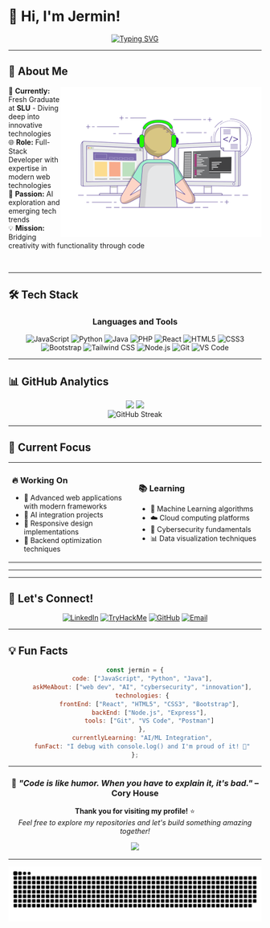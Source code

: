 # 👋 Hi, I'm Jermin!

<div align="center">
  
[![Typing SVG](https://readme-typing-svg.herokuapp.com?font=Fira+Code&size=28&duration=3000&pause=1000&color=00D4FF&center=true&vCenter=true&width=600&lines=Full-Stack+Developer;AI+Enthusiast;Problem+Solver;Innovation+Explorer)](https://git.io/typing-svg)

</div>

---

## 🚀 About Me

<img align="right" alt="Coding" width="400" src="https://raw.githubusercontent.com/devSouvik/devSouvik/master/gif3.gif">

🔭 **Currently:** Fresh Graduate at **SLU** - Diving deep into innovative technologies  
🌐 **Role:** Full-Stack Developer with expertise in modern web technologies  
🤖 **Passion:** AI exploration and emerging tech trends  
💡 **Mission:** Bridging creativity with functionality through code  

<br clear="right"/>

---

## 🛠️ Tech Stack

<div align="center">

### Languages and Tools
![JavaScript](https://img.shields.io/badge/JavaScript-F7DF1E?style=for-the-badge&logo=javascript&logoColor=black)
![Python](https://img.shields.io/badge/Python-3776AB?style=for-the-badge&logo=python&logoColor=white)
![Java](https://img.shields.io/badge/Java-ED8B00?style=for-the-badge&logo=java&logoColor=white)
![PHP](https://img.shields.io/badge/PHP-777BB4?style=for-the-badge&logo=php&logoColor=white)
![React](https://img.shields.io/badge/React-20232A?style=for-the-badge&logo=react&logoColor=61DAFB)
![HTML5](https://img.shields.io/badge/HTML5-E34F26?style=for-the-badge&logo=html5&logoColor=white)
![CSS3](https://img.shields.io/badge/CSS3-1572B6?style=for-the-badge&logo=css3&logoColor=white)
![Bootstrap](https://img.shields.io/badge/Bootstrap-563D7C?style=for-the-badge&logo=bootstrap&logoColor=white)
![Tailwind CSS](https://img.shields.io/badge/tailwindcss-0F172A?&style=for-the-badge&logo=tailwindcss)
![Node.js](https://img.shields.io/badge/Node.js-43853D?style=for-the-badge&logo=node.js&logoColor=white)
![Git](https://img.shields.io/badge/Git-F05032?style=for-the-badge&logo=git&logoColor=white)
![VS Code](https://img.shields.io/badge/VS_Code-0078D4?style=for-the-badge&logo=visual%20studio%20code&logoColor=white)

</div>

---

## 📊 GitHub Analytics

<div align="center">
  <img height="180em" src="https://github-readme-stats-git-master-jermin-odcheos-projects.vercel.app/api?username=Jermin-Odcheo&show_icons=true&theme=tokyonight&include_all_commits=true&count_private=true"/>
  <img height="180em" src="https://github-readme-stats-git-master-jermin-odcheos-projects.vercel.app/?username=Jermin-Odcheo&layout=compact&langs_count=8&theme=tokyonight"/>
</div>

<div align="center">
  <img src="https://github-readme-stats-git-master-jermin-odcheos-projects.vercel.app/?user=jermin-odcheo&theme=tokyonight&hide_border=true" alt="GitHub Streak"/>
</div>

---

## 🎯 Current Focus

<table>
<tr>
<td width="50%">

### 🔥 Working On
- 🚀 Advanced web applications with modern frameworks
- 🤖 AI integration projects
- 📱 Responsive design implementations
- 🔧 Backend optimization techniques

</td>
<td width="50%">

### 📚 Learning
- 🧠 Machine Learning algorithms
- ☁️ Cloud computing platforms
- 🔐 Cybersecurity fundamentals
- 📊 Data visualization techniques

</td>
</tr>
</table>

---
<!--
## 🌟 Featured Projects

<div align="center">

[![Readme Card](https://github-readme-stats.vercel.app/api/pin/?username=jermin-odcheo&repo=project1&theme=tokyonight)](https://github.com/jermin-odcheo/project1)
[![Readme Card](https://github-readme-stats.vercel.app/api/pin/?username=jermin-odcheo&repo=project2&theme=tokyonight)](https://github.com/jermin-odcheo/project2)

</div>
-->
---

## 🤝 Let's Connect!

<div align="center">

[![LinkedIn](https://img.shields.io/badge/LinkedIn-0077B5?style=for-the-badge&logo=linkedin&logoColor=white)](https://www.linkedin.com/in/jerminodcheo/)
[![TryHackMe](https://img.shields.io/badge/TryHackMe-212C42?style=for-the-badge&logo=tryhackme&logoColor=white)](https://tryhackme.com/p/frankenste1n)
[![GitHub](https://img.shields.io/badge/GitHub-100000?style=for-the-badge&logo=github&logoColor=white)](https://github.com/jermin-odcheo)
[![Email](https://img.shields.io/badge/Email-D14836?style=for-the-badge&logo=gmail&logoColor=white)](mailto:jerminbodcheo@gmail.com)

</div>

---

## 💡 Fun Facts

<div align="center">

```javascript
const jermin = {
    code: ["JavaScript", "Python", "Java"],
    askMeAbout: ["web dev", "AI", "cybersecurity", "innovation"],
    technologies: {
        frontEnd: ["React", "HTML5", "CSS3", "Bootstrap"],
        backEnd: ["Node.js", "Express"],
        tools: ["Git", "VS Code", "Postman"]
    },
    currentlyLearning: "AI/ML Integration",
    funFact: "I debug with console.log() and I'm proud of it! 🐛"
};
```

</div>

---

<div align="center">

### 🎵 *"Code is like humor. When you have to explain it, it's bad."* – Cory House

**Thank you for visiting my profile!** ⭐️  
*Feel free to explore my repositories and let's build something amazing together!*

![](https://komarev.com/ghpvc/?username=jermin-odcheo&color=brightgreen&style=flat-square)

</div>

---

<div align="center">
  <img src="https://raw.githubusercontent.com/platane/snk/output/github-contribution-grid-snake.svg" alt="Snake animation" />
</div>
